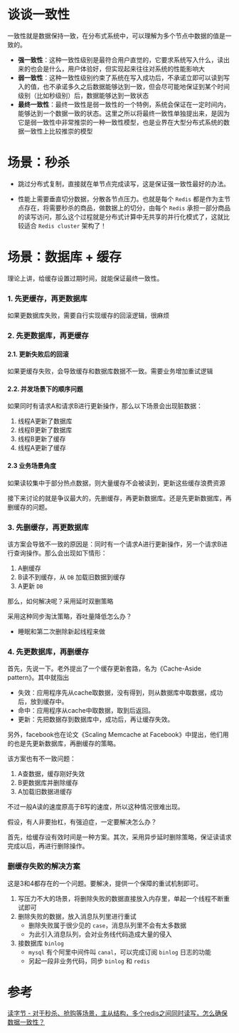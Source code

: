 # 谈谈一致性

一致性就是数据保持一致，在分布式系统中，可以理解为多个节点中数据的值是一致的。

- **强一致性**：这种一致性级别是最符合用户直觉的，它要求系统写入什么，读出来的也会是什么，用户体验好，但实现起来往往对系统的性能影响大
- **弱一致性**：这种一致性级别约束了系统在写入成功后，不承诺立即可以读到写入的值，也不承诺多久之后数据能够达到一致，但会尽可能地保证到某个时间级别（比如秒级别）后，数据能够达到一致状态
- **最终一致性**：最终一致性是弱一致性的一个特例，系统会保证在一定时间内，能够达到一个数据一致的状态。这里之所以将最终一致性单独提出来，是因为它是弱一致性中非常推崇的一种一致性模型，也是业界在大型分布式系统的数据一致性上比较推崇的模型





# 场景：秒杀

- 跳过分布式复制，直接就在单节点完成读写，这是保证强一致性最好的办法。

- 性能上需要垂直切分数据，分散各节点压力。也就是每个 `Redis` 都是作为主节点存在，将需要秒杀的商品，做数据上的切分，由每个 `Redis` 承担一部分商品的读写访问，那么这个过程就是分布式计算中无共享的并行化模式了，这就比较适合 `Redis cluster` 架构了！





# 场景：数据库 + 缓存

理论上讲，给缓存设置过期时间，就能保证最终一致性。



### 1. 先更缓存，再更数据库

如果更数据库失败，需要自行实现缓存的回滚逻辑，很麻烦



### 2. 先更数据库，再更缓存

#### 2.1. 更新失败后的回滚

如果更缓存失败，会导致缓存和数据库数据不一致。需要业务增加重试逻辑

#### 2.2. 并发场景下的顺序问题

如果同时有请求A和请求B进行更新操作，那么以下场景会出现脏数据：
1. 线程A更新了数据库
2. 线程B更新了数据库
3. 线程B更新了缓存
4. 线程A更新了缓存

#### 2.3 业务场景角度
如果读较集中于部分热点数据，则大量缓存不会被读到，更新这些缓存浪费资源





接下来讨论的就是争议最大的，先删缓存，再更新数据库。还是先更新数据库，再删缓存的问题。



### 3. 先删缓存，再更数据库

该方案会导致不一致的原因是：同时有一个请求A进行更新操作，另一个请求B进行查询操作。那么会出现如下情形：
1. A删缓存
2. B读不到缓存，从 `DB` 加载旧数据到缓存
3. A更新 `DB`

那么，如何解决呢？采用延时双删策略

采用这种同步淘汰策略，吞吐量降低怎么办？
- 睡眠和第二次删除新起线程来做



### 4. 先更数据库，再删缓存

首先，先说一下。老外提出了一个缓存更新套路，名为《Cache-Aside pattern》。其中就指出 
- 失效：应用程序先从cache取数据，没有得到，则从数据库中取数据，成功后，放到缓存中。
- 命中：应用程序从cache中取数据，取到后返回。
- 更新：先把数据存到数据库中，成功后，再让缓存失效。

另外，facebook也在论文《Scaling Memcache at Facebook》中提出，他们用的也是先更新数据库，再删缓存的策略。

该方案也有不一致问题：
1. A查数据，缓存刚好失效
2. B更数据库并删除缓存
3. A加载旧数据进缓存

不过一般A读的速度原高于B写的速度，所以这种情况很难出现。

假设，有人非要抬杠，有强迫症，一定要解决怎么办？ 

首先，给缓存设有效时间是一种方案。其次，采用异步延时删除策略，保证读请求完成以后，再进行删除操作。



### 删缓存失败的解决方案

这是3和4都存在的一个问题。要解决，提供一个保障的重试机制即可。

1. 写压力不大的场景，将删除失败的数据直接放入内存里，单起一个线程不断重试即可
2. 删除失败的数据，放入消息队列里进行重试
    - 删除失败属于很少见的 `case`，消息队列里不会有太多数据
    - 为此引入消息队列，会对业务线代码造成大量的侵入
3. 接数据库 `binlog`
    -  `mysql` 有个阿里中间件叫 `canal`，可以完成订阅 `binlog` 日志的功能
    - 另起一段非业务代码，同步 `binlog` 和 `redis`



# 参考
[读字节 - 对于秒杀、抢购等场景，主从结构，多个redis之间同时读写，怎么确保数据一致性？](https://www.zhihu.com/question/461074637)